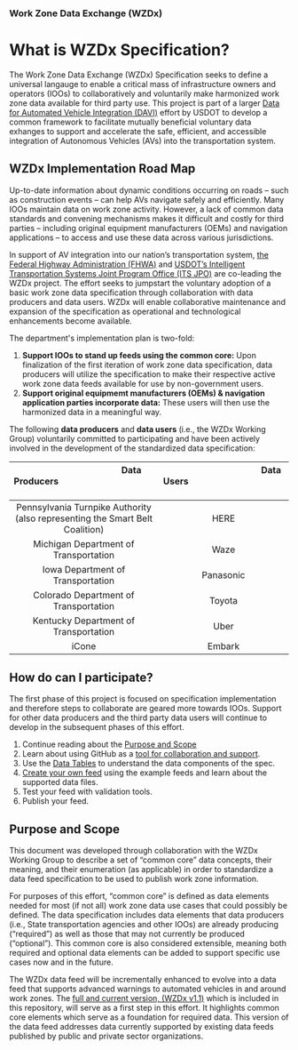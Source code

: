 ### Work Zone Data Exchange (WZDx)

# What is WZDx Specification?
The Work Zone Data Exchange (WZDx) Specification seeks to define a universal langauge to enable a critical mass of infrastructure owners and operators (IOOs) to collaboratively and voluntarily make harmonized work zone data available for third party use. This project is part of a larger [Data for Automated Vehicle Integration (DAVI)](https://www.transportation.gov/av/data) effort by USDOT to develop a common framework to facilitate mutually beneficial voluntary data exhanges to support and accelerate the safe, efficient, and accessible integration of Autonomous Vehicles (AVs) into the transportation system.


## WZDx Implementation Road Map
Up-to-date information about dynamic conditions occurring on roads – such as construction events – can help AVs navigate safely and efficiently. Many IOOs maintain data on work zone activity. However, a lack of common data standards and convening mechanisms makes it difficult and costly for third parties – including original equipment manufacturers (OEMs) and navigation applications – to access and use these data across various jurisdictions. 

In support of AV integration into our nation’s transportation system, [the Federal Highway Administration (FHWA)](https://www.fhwa.dot.gov/) and [USDOT’s Intelligent Transportation Systems Joint Program Office (ITS JPO)](https://www.its.dot.gov/) are co-leading the WZDx project. The effort seeks to jumpstart the voluntary adoption of a basic work zone data specification through collaboration with data producers and data users. WZDx will enable collaborative maintenance and expansion of the specification as operational and technological enhancements become available.

The department's implementation plan is two-fold:
1. **Support IOOs to stand up feeds using the common core:** Upon finalization of the first iteration of work zone data specification, data producers will utilize the specification to make their respective active work zone data feeds available for use by non-government users.
2.  **Support original equipmemt manufacturers (OEMs) & navigation application parties incorporate data:** These users will then use the harmonized data in a meaningful way. 

The following **data producers** and **data users** (i.e., the WZDx Working Group) voluntarily committed to participating and have been actively involved in the development of the standardized data specification:


| &nbsp; &nbsp; &nbsp; &nbsp; &nbsp; &nbsp; &nbsp; &nbsp; &nbsp; &nbsp; &nbsp; &nbsp; &nbsp; &nbsp; &nbsp; &nbsp; &nbsp; &nbsp; &nbsp; &nbsp; Data Producers &nbsp; &nbsp; &nbsp; &nbsp; &nbsp; &nbsp; &nbsp; &nbsp; &nbsp; &nbsp; &nbsp; &nbsp; &nbsp; &nbsp; &nbsp; &nbsp; &nbsp; &nbsp; &nbsp; &nbsp; &nbsp;| &nbsp; &nbsp; &nbsp; &nbsp; &nbsp; &nbsp; &nbsp; &nbsp; &nbsp; &nbsp; &nbsp; &nbsp; &nbsp; &nbsp; &nbsp; &nbsp; &nbsp; &nbsp; &nbsp; &nbsp; Data Users &nbsp; &nbsp; &nbsp; &nbsp; &nbsp; &nbsp; &nbsp; &nbsp; &nbsp; &nbsp; &nbsp; &nbsp; &nbsp; &nbsp; &nbsp; &nbsp; &nbsp; &nbsp; &nbsp; &nbsp; &nbsp; |
|     :------------:      |     :------------:      |
|     Pennsylvania Turnpike Authority<br>(also representing the Smart Belt Coalition)     |     HERE      |
|     Michigan Department of Transportation     |     Waze      |
|     Iowa Department of Transportation     |     Panasonic     |
|     Colorado Department of Transportation     |     Toyota      |
|     Kentucky Department of Transportation     |     Uber      |
|     iCone     |     Embark      |

## How do can I participate?
The first phase of this project is focused on specification implementation and therefore steps to collaborate are geared more towards IOOs. Support for other data producers and the third party data users will continue to develop in the subsequent phases of this effort. 

1. Continue reading about the [Purpose and Scope](#purpose-and-scope)
2. Learn about using GitHub as a [tool for collaboration and support](https://github.com/usdot-jpo-ode/jpo-wzdx/blob/master/create-feed/README.md#collaborate-via-github).
3. Use the [Data Tables](https://github.com/usdot-jpo-ode/jpo-wzdx/blob/master/data-tables/README.md) to understand the data components of the spec.
4. [Create your own feed](https://github.com/usdot-jpo-ode/jpo-wzdx/blob/master/create-feed/README.md) using the example feeds and learn about the supported data files.
5. Test your feed with validation tools.
6. Publish your feed.

## Purpose and Scope

This document was developed through collaboration with the WZDx Working Group to describe a set of “common core” data concepts, their meaning, and their enumeration (as applicable) in order to standardize a data feed specification to be used to publish work zone information.

For purposes of this effort, “common core” is defined as data elements needed for most (if not all) work zone data use cases that could possibly be defined. The data specification includes data elements that data producers (i.e., State transportation agencies and other IOOs) are already producing (“required”) as well as those that may not currently be produced (“optional”). This common core is also considered extensible, meaning both required and optional data elements can be added to support specific use cases now and in the future.

The WZDx data feed will be incrementally enhanced to evolve into a data feed that supports advanced warnings to automated vehicles in and around work zones. The [full and current version, (WZDx v1.1)](https://github.com/usdot-jpo-ode/jpo-wzdx/blob/master/full-spec/full-spec.md) which is included in this repository, will serve as a first step in this effort. It highlights common core elements which serve as a foundation for required data. This version of the data feed addresses data currently supported by existing data feeds published by public and private sector organizations.

